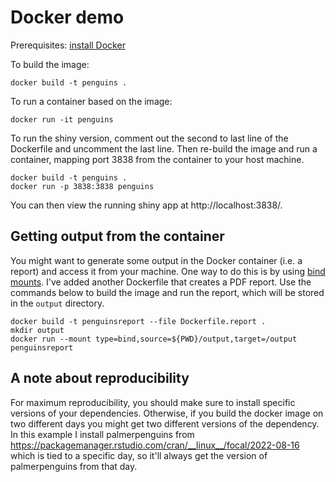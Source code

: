 # Docker demo

Prerequisites: [install Docker](https://docs.docker.com/engine/install/)

To build the image:

```
docker build -t penguins .
```

To run a container based on the image:

```
docker run -it penguins
```

To run the shiny version, comment out the second to last line of the Dockerfile
and uncomment the last line. Then re-build the image and run a container, mapping
port 3838 from the container to your host machine.

```
docker build -t penguins .
docker run -p 3838:3838 penguins
```

You can then view the running shiny app at http://localhost:3838/. 

## Getting output from the container

You might want to generate some output in the Docker container (i.e. a report)
and access it from your machine. One way to do this is by using [bind
mounts](https://docs.docker.com/storage/bind-mounts/). I've added another
Dockerfile that creates a PDF report. Use the commands below to build the image
and run the report, which will be stored in the `output` directory.

```
docker build -t penguinsreport --file Dockerfile.report .
mkdir output
docker run --mount type=bind,source=${PWD}/output,target=/output penguinsreport
```

## A note about reproducibility

For maximum reproducibility, you should make sure to install specific versions
of your dependencies. Otherwise, if you build the docker image on two different
days you might get two different versions of the dependency. In this example I
install palmerpenguins from
https://packagemanager.rstudio.com/cran/__linux__/focal/2022-08-16 which is tied
to a specific day, so it'll always get the version of palmerpenguins from that
day.
